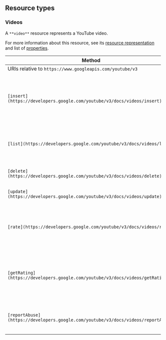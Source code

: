 Resource types
--------------

### Videos

A `**video**` resource represents a YouTube video.

For more information about this resource, see its [resource representation](https://developers.google.com/youtube/v3/docs/videos#resource) and list of [properties](https://developers.google.com/youtube/v3/docs/videos#properties).

| Method | HTTP request | Description |
| --- | --- | --- |
| URIs relative to `https://www.googleapis.com/youtube/v3` |     |     |
| `[insert](https://developers.google.com/youtube/v3/docs/videos/insert)` | `POST /videos` | Uploads a video to YouTube and optionally sets the video's metadata. |
| `[list](https://developers.google.com/youtube/v3/docs/videos/list)` | `GET /videos` | Returns a list of videos that match the API request parameters. |
| `[delete](https://developers.google.com/youtube/v3/docs/videos/delete)` | `DELETE /videos` | Deletes a YouTube video. |
| `[update](https://developers.google.com/youtube/v3/docs/videos/update)` | `PUT /videos` | Updates a video's metadata. |
| `[rate](https://developers.google.com/youtube/v3/docs/videos/rate)` | `POST /videos/rate` | Add a like or dislike rating to a video or remove a rating from a video. |
| `[getRating](https://developers.google.com/youtube/v3/docs/videos/getRating)` | `GET /videos/getRating` | Retrieves the ratings that the authorized user gave to a list of specified videos. |
| `[reportAbuse](https://developers.google.com/youtube/v3/docs/videos/reportAbuse)` | `POST /videos/reportAbuse` | Report a video for containing abusive content. |